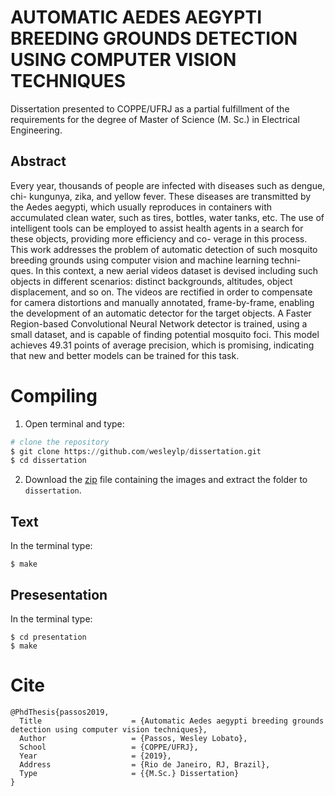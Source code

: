# AUTOMATIC AEDES AEGYPTI BREEDING GROUNDS DETECTION USING COMPUTER VISION TECHNIQUES

Dissertation presented to COPPE/UFRJ as a partial fulfillment of the requirements for the degree of Master of Science (M. Sc.)
in Electrical Engineering.



## Abstract

Every year, thousands of people are infected with diseases such as dengue, chi-
kungunya, zika, and yellow fever. These diseases are transmitted by the Aedes
aegypti, which usually reproduces in containers with accumulated clean water, such
as tires, bottles, water tanks, etc. The use of intelligent tools can be employed to
assist health agents in a search for these objects, providing more efficiency and co-
verage in this process. This work addresses the problem of automatic detection of
such mosquito breeding grounds using computer vision and machine learning techni-
ques. In this context, a new aerial videos dataset is devised including such objects in
different scenarios: distinct backgrounds, altitudes, object displacement, and so on.
The videos are rectified in order to compensate for camera distortions and manually
annotated, frame-by-frame, enabling the development of an automatic detector for
the target objects.
A Faster Region-based Convolutional Neural Network detector is trained, using a
small dataset, and is capable of finding potential mosquito foci. This model achieves
49.31 points of average precision, which is promising, indicating that new and better
models can be trained for this task.

# Compiling
1. Open terminal and type:
```python
# clone the repository
$ git clone https://github.com/wesleylp/dissertation.git
$ cd dissertation
```

2.  Download the [zip](https://drive.google.com/open?id=1pf2yXcRG-GbvqYI_-WUFJYBXKuRvqYrB) file containing the images and extract the folder to `dissertation`.

## Text
In the terminal type:
```
$ make
```

## Presesentation
In the terminal type:
```
$ cd presentation
$ make
```
# Cite
```
@PhdThesis{passos2019,
  Title                    = {Automatic Aedes aegypti breeding grounds detection using computer vision techniques},
  Author                   = {Passos, Wesley Lobato},
  School                   = {COPPE/UFRJ},
  Year                     = {2019},
  Address                  = {Rio de Janeiro, RJ, Brazil},
  Type                     = {{M.Sc.} Dissertation}
}
```